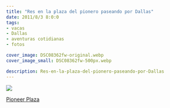 ```yaml
---
title: "Res en la plaza del pionero paseando por Dallas"
date: 2011/8/3 8:0:0
tags: 
- vacas
- Dallas
- aventuras cotidianas
- fotos

cover_image: DSC08362fw-original.webp
cover_image_small: DSC08362fw-500px.webp

description: Res-en-la-plaza-del-pionero-paseando-por-Dallas
---
```



[![](DSC08362fw)](DSC08362fw-original.webp)

<a href="https://en.wikipedia.org/wiki/Pioneer_Plaza">Pioneer Plaza</a>
